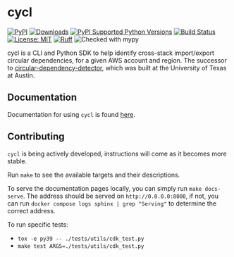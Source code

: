 # cycl

[![PyPI](https://img.shields.io/pypi/v/cycl)](https://pypi.org/project/cycl/)
[![Downloads](https://static.pepy.tech/badge/cycl)](https://pypi.python.org/pypi/cycl/)
[![PyPI Supported Python Versions](https://img.shields.io/pypi/pyversions/cycl.svg)](https://pypi.python.org/pypi/cycl/)
[![Build Status](https://github.com/tcm5343/cycl/actions/workflows/ci.yml/badge.svg?branch=main)](https://github.com/tcm5343/cycl/actions)
[![License: MIT](https://img.shields.io/badge/License-MIT-yellow.svg)](https://opensource.org/licenses/MIT)
[![Ruff](https://img.shields.io/endpoint?url=https://raw.githubusercontent.com/charliermarsh/ruff/main/assets/badge/v0.json)](https://github.com/charliermarsh/ruff)
![Checked with mypy](https://img.shields.io/badge/mypy-checked-blue)

cycl is a CLI and Python SDK to help identify cross-stack import/export circular dependencies, for a given AWS account and region. The successor to [circular-dependency-detector](https://github.com/tcm5343/circular-dependency-detector), which was built at the University of Texas at Austin.

## Documentation

Documentation for using `cycl` is found [here](https://tcm5343.github.io/cycl/).

## Contributing

`cycl` is being actively developed, instructions will come as it becomes more stable.

Run `make` to see the available targets and their descriptions.

To serve the documentation pages locally, you can simply run `make docs-serve`. The address should be served on `http://0.0.0.0:8000`, if not, you can run `docker compose logs sphinx | grep "Serving"` to determine the correct address.

To run specific tests:

* `tox -e py39 -- ./tests/utils/cdk_test.py`
* `make test ARGS=./tests/utils/cdk_test.py`
